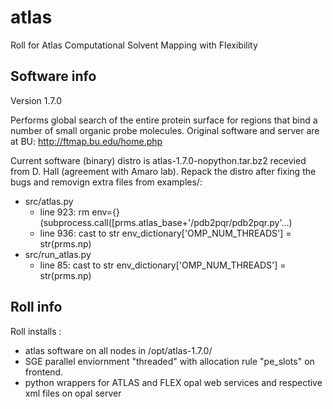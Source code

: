 atlas
=====

Roll for Atlas Computational Solvent Mapping with Flexibility

Software info
-------------------

Version 1.7.0

Performs global search of the entire protein surface for regions that 
bind a number of small organic probe molecules.
Original software and server are at BU: http://ftmap.bu.edu/home.php

Current software (binary) distro is atlas-1.7.0-nopython.tar.bz2 recevied from D. Hall
(agreement with Amaro lab). Repack the distro after fixing the bugs and removign extra
files from examples/:

- src/atlas.py  
   * line 923: rm env={} (subprocess.call([prms.atlas_base+'/pdb2pqr/pdb2pqr.py'...)  
   * line 936: cast to str env_dictionary['OMP_NUM_THREADS'] = str(prms.np)  
- src/run_atlas.py  
   * line 85: cast to str env_dictionary['OMP_NUM_THREADS'] = str(prms.np)  
   
Roll info
-----------

Roll installs :

   * atlas software on all nodes in /opt/atlas-1.7.0/
   * SGE parallel enviornment "threaded" with allocation rule "pe_slots" on frontend.
   * python wrappers for ATLAS and FLEX opal web services and respective xml files on opal server 
